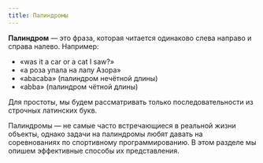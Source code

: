 ```yaml
---
title: Палиндромы
---
```


**Палиндром** — это фраза, которая читается одинаково слева направо и справа налево. Например:

- «was it a car or a cat I saw?»
- «а роза упала на лапу Азора»
- «abacaba» (палиндром нечётной длины)
- «abba» (палиндром чётной длины)

Для простоты, мы будем рассматривать только последовательности из строчных латинских букв.

Палиндромы — не самые часто встречающиеся в реальной жизни объекты, однако задачи на палиндромы любят давать на соревнованиях по спортивному программированию. В этом разделе мы опишем эффективные способы их представления.
